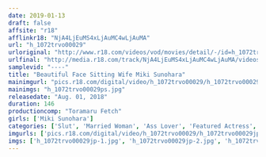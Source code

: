 ```yaml
---
date: 2019-01-13
draft: false
affsite: "r18"
afflinkr18: "NjA4LjEuMS4xLjAuMC4wLjAuMA"
url: "h_1072trvo00029"
urloriginal: "http://www.r18.com/videos/vod/movies/detail/-/id=h_1072trvo00029"
urlfinal: "http://media.r18.com/track/NjA4LjEuMS4xLjAuMC4wLjAuMA/videos/vod/movies/detail/-/id=h_1072trvo00029"
samplevid: "----"
title: "Beautiful Face Sitting Wife Miki Sunohara"
mainimgurl: "pics.r18.com/digital/video/h_1072trvo00029/h_1072trvo00029ps.jpg"
mainimgs: "h_1072trvo00029ps.jpg"
releasedate: "Aug. 01, 2018"
duration: 146
productioncomp: "Toramaru Fetch"
girls: ['Miki Sunohara']
categories: ['Slut', 'Married Woman', 'Ass Lover', 'Featured Actress', 'Facial', 'Face Sitting', 'Hi-Def']
imgurls: ['pics.r18.com/digital/video/h_1072trvo00029/h_1072trvo00029jp-1.jpg', 'pics.r18.com/digital/video/h_1072trvo00029/h_1072trvo00029jp-2.jpg', 'pics.r18.com/digital/video/h_1072trvo00029/h_1072trvo00029jp-3.jpg', 'pics.r18.com/digital/video/h_1072trvo00029/h_1072trvo00029jp-4.jpg', 'pics.r18.com/digital/video/h_1072trvo00029/h_1072trvo00029jp-5.jpg', 'pics.r18.com/digital/video/h_1072trvo00029/h_1072trvo00029jp-6.jpg', 'pics.r18.com/digital/video/h_1072trvo00029/h_1072trvo00029jp-7.jpg', 'pics.r18.com/digital/video/h_1072trvo00029/h_1072trvo00029jp-8.jpg', 'pics.r18.com/digital/video/h_1072trvo00029/h_1072trvo00029jp-9.jpg', 'pics.r18.com/digital/video/h_1072trvo00029/h_1072trvo00029jp-10.jpg', 'pics.r18.com/digital/video/h_1072trvo00029/h_1072trvo00029jp-11.jpg', 'pics.r18.com/digital/video/h_1072trvo00029/h_1072trvo00029jp-12.jpg', 'pics.r18.com/digital/video/h_1072trvo00029/h_1072trvo00029jp-13.jpg', 'pics.r18.com/digital/video/h_1072trvo00029/h_1072trvo00029jp-14.jpg', 'pics.r18.com/digital/video/h_1072trvo00029/h_1072trvo00029jp-15.jpg', 'pics.r18.com/digital/video/h_1072trvo00029/h_1072trvo00029jp-16.jpg', 'pics.r18.com/digital/video/h_1072trvo00029/h_1072trvo00029jp-17.jpg', 'pics.r18.com/digital/video/h_1072trvo00029/h_1072trvo00029jp-18.jpg', 'pics.r18.com/digital/video/h_1072trvo00029/h_1072trvo00029jp-19.jpg', 'pics.r18.com/digital/video/h_1072trvo00029/h_1072trvo00029jp-20.jpg']
imgs: ['h_1072trvo00029jp-1.jpg', 'h_1072trvo00029jp-2.jpg', 'h_1072trvo00029jp-3.jpg', 'h_1072trvo00029jp-4.jpg', 'h_1072trvo00029jp-5.jpg', 'h_1072trvo00029jp-6.jpg', 'h_1072trvo00029jp-7.jpg', 'h_1072trvo00029jp-8.jpg', 'h_1072trvo00029jp-9.jpg', 'h_1072trvo00029jp-10.jpg', 'h_1072trvo00029jp-11.jpg', 'h_1072trvo00029jp-12.jpg', 'h_1072trvo00029jp-13.jpg', 'h_1072trvo00029jp-14.jpg', 'h_1072trvo00029jp-15.jpg', 'h_1072trvo00029jp-16.jpg', 'h_1072trvo00029jp-17.jpg', 'h_1072trvo00029jp-18.jpg', 'h_1072trvo00029jp-19.jpg', 'h_1072trvo00029jp-20.jpg']
---
```

